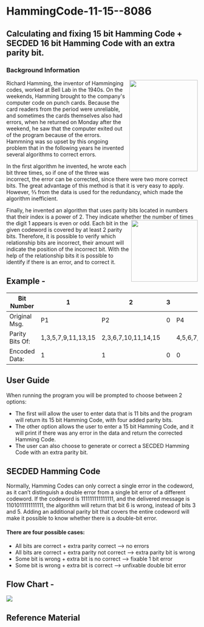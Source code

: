 # HammingCode-11-15--8086
## Calculating and fixing 15 bit Hamming Code + SECDED 16 bit Hamming Code with an extra parity bit. 
### Background Information
<img align="right" width="180" height="240" src = "https://user-images.githubusercontent.com/80382873/121411089-ee33fc00-c96b-11eb-9e89-25ae1cc62645.jpg">
Richard Hamming, the inventor of Hamminging codes, worked at Bell Lab in the 1940s. On the weekends, Hamming brought to the company's computer code on punch cards. Because the card readers from the period were unreliable, and sometimes the cards themselves also had errors, when he returned on Monday after the weekend, he saw that the computer exited out of the program because of the errors. Hammning was so upset by this ongoing problem that in the following years he invented several algorithms to correct errors.

In the first algorithm he invented, he wrote each bit three times, so if one of the three was incorrect, the error can be corrected, since there were two more correct bits. The great advantage of this method is that it is very easy to apply. However, ⅔ from the data is used for the redundancy, which made the algorithm inefficient.

Finally, he invented an algorithm that uses parity bits located in numbers that their index is a power of 2. They indicate whether the number of times the digit 1 
<img align="right" width="175" height="162" src = "https://user-images.githubusercontent.com/80382873/121413739-abbfee80-c96e-11eb-87b0-f02618ec2a0f.png">
appears is even or odd. Each bit in the given codeword is covered by at least 2 parity bits. 
Therefore, it is possible to verify which relationship bits are incorrect, their amount will indicate the position of the incorrect bit. With the help of the relationship bits it is possible to identify if there is an error, and to correct it.

## Example - 
Bit Number | 1 | 2 | 3 | 4 | 5 | 6 | 7 | 8 | 9 | 10 | 11 | 12 | 13 | 14 | 15
-----------|---|---|---|---|---|---|---|---|---|----|----|----|----|----|----
Original Msg. | P1 | P2 | 0 | P4 | 1 | 1 | 0 | P4 | 1 | 0 | 0 | 1 | 1 | 0 | 0
Parity Bits Of: | 1,3,5,7,9,11,13,15 | 2,3,6,7,10,11,14,15 | | 4,5,6,7,12,14,15 | | | | 8,9,10,11,12,14,15 | | | | | | |
Encoded Data: | 1 | 1 | 0 | 0 | 1 | 1 | 0 | 1 | 1 | 0 | 0 | 1 | 1 | 0 | 0 |

## User Guide
When running the program you will be prompted to choose between 2 options: 
* The first will allow the user to enter data that is 11 bits and the program will return its 15 bit Hamming Code, with four added parity bits. 
* The other option allows the user to enter a 15 bit Hamming Code, and it will print if there was any error in the data and return the corrected Hamming Code.
* The user can also choose to generate or correct a SECDED Hamming Code with an extra parity bit.

## SECDED Hamming Code
Normally, Hamming Codes can only correct a single error in the codeword, as it can’t distinguish a double error from a single bit error of a different codeword. If the codeword is 111111111111111, and the delivered message is 1101011111111111, the algorithm will return that bit 6 is wrong, instead of bits 3 and 5. Adding an additional parity bit that covers the entire codeword will make it possible to know whether there is a double-bit error.
#### There are four possible cases:
* All bits are correct + extra parity correct --> no errors
* All bits are correct + extra parity not correct --> extra parity bit is wrong
* Some bit is wrong + extra bit is no correct --> fixable 1 bit error
* Some bit is wrong + extra bit is correct --> unfixable double bit error

## Flow Chart - 
<img align="center" src = "https://github.com/Bnux256/HammingCode-11-15--8086/blob/main/ProjectDiagram.png?raw=true">

## Reference Material
